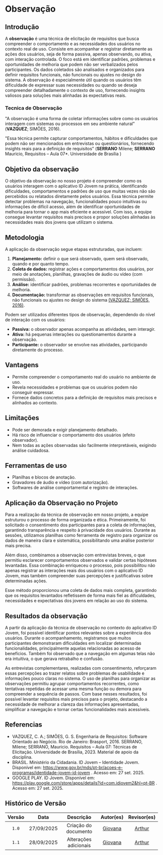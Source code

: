 # Observação

## Introdução

A **observação** é uma técnica de elicitação de requisitos que busca compreender o comportamento e as necessidades dos usuários no contexto real de uso. Consiste em acompanhar e registrar diretamente as ações dos usuários, seja de forma passiva, apenas observando, ou ativa, com interação controlada. O foco está em identificar padrões, problemas e oportunidades de melhoria que podem não ser verbalizados pelos participantes. Os dados coletados são analisados e organizados para definir requisitos funcionais, não funcionais ou ajustes no design do sistema. A observação é especialmente útil quando os usuários têm dificuldade de expressar suas necessidades ou quando se deseja compreender detalhadamente o contexto de uso, fornecendo insights valiosos para soluções mais alinhadas às expectativas reais.

### Tecnica de Observação 
"A observação é uma forma de coletar informações sobre como os usuários interagem com sistemas ou processos em seu ambiente natural" (**VAZQUEZ**; SIMÕES, 2016).

"Essa técnica permite capturar comportamentos, hábitos e dificuldades que podem não ser mencionados em entrevistas ou questionários, fornecendo insights reais para a definição de requisitos" (**SERRANO** Milene; **SERRANO** Mauricio, Requisitos – Aula 07*. Universidade de Brasília )

## Objetivo da observação

O objetivo da observação no nosso projeto é compreender como os usuários interagem com o aplicativo ID Jovem na prática, identificando dificuldades, comportamentos e padrões de uso que muitas vezes não são percebidos ou relatados diretamente pelos usuários. Essa técnica permite detectar problemas na navegação, funcionalidades pouco intuitivas ou informações de difícil acesso, além de identificar oportunidades de melhoria para tornar o app mais eficiente e acessível. Com isso, a equipe consegue levantar requisitos mais precisos e propor soluções alinhadas às necessidades reais dos jovens que utilizam o sistema.

## Metodologia 

A aplicação da observação segue etapas estruturadas, que incluem:  

1. **Planejamento:** definir o que será observado, quem será observado, quando e por quanto tempo.  
2. **Coleta de dados:** registrar ações e comportamentos dos usuários, por meio de anotações, planilhas, gravações de áudio ou vídeo (com permissão).  
3. **Análise:** identificar padrões, problemas recorrentes e oportunidades de melhoria.  
4. **Documentação:** transformar as observações em requisitos funcionais, não funcionais ou ajustes no design do sistema [(VAZQUEZ; SIMÕES, 2016)](#anchor_2).  

Podem ser utilizados diferentes tipos de observação, dependendo do nível de interação com os usuários:  

- **Passiva:** o observador apenas acompanha as atividades, sem interagir.  
- **Ativa:** há pequenas interações ou questionamentos durante a observação.  
- **Participante:** o observador se envolve nas atividades, participando diretamente do processo.


## **Vantagens**  

- Permite compreender o comportamento real do usuário no ambiente de uso.  
- Revela necessidades e problemas que os usuários podem não conseguir expressar.  
- Fornece dados concretos para a definição de requisitos mais precisos e alinhados ao contexto. 

## **Limitações** 

- Pode ser demorada e exigir planejamento detalhado.  
- Há risco de influenciar o comportamento dos usuários (efeito observador).  
- Nem todas as ações observadas são facilmente interpretáveis, exigindo análise cuidadosa.

## Ferramentas de uso 

- Planilhas e blocos de anotação.  
- Gravadores de áudio e vídeo (com autorização).  
- Softwares de análise comportamental e registro de interações.

## Aplicação da Observação no Projeto

Para a realização da técnica de observação em nosso projeto, a equipe estruturou o processo de forma organizada e ética. Primeiramente, foi solicitado o consentimento dos participantes para a coleta de informações, garantindo transparência e respeito à privacidade dos usuários. Durante as sessões, utilizamos planilhas como ferramenta de registro para organizar os dados de maneira clara e sistemática, possibilitando uma análise posterior mais precisa.

Além disso, combinamos a observação com entrevistas breves, o que permitiu esclarecer comportamentos observados e validar certas hipóteses levantadas. Essa combinação enriqueceu o processo, pois possibilitou não apenas registrar as interações reais dos usuários com o aplicativo ID Jovem, mas também compreender suas percepções e justificativas sobre determinadas ações.

Esse método proporcionou uma coleta de dados mais completa, garantindo que os requisitos levantados refletissem de forma mais fiel as dificuldades, necessidades e expectativas dos jovens em relação ao uso do sistema.

## Resultados da observação

A partir da aplicação da técnica de observação no contexto do aplicativo ID Jovem, foi possível identificar pontos relevantes sobre a experiência dos usuários. Durante o acompanhamento, registramos que muitos participantes demonstraram dificuldades em localizar determinadas funcionalidades, principalmente aquelas relacionadas ao acesso de benefícios. Também foi observado que a navegação em algumas telas não era intuitiva, o que gerava retrabalho e confusão.

As entrevistas complementares, realizadas com consentimento, reforçaram essas percepções ao trazer relatos sobre problemas de usabilidade e informações pouco claras no sistema. O uso de planilhas para organizar as observações permitiu agrupar comportamentos recorrentes, como tentativas repetidas de acessar uma mesma função ou demora para compreender a sequência de passos. Com base nesses resultados, foi possível levantar requisitos mais precisos para o projeto, destacando a necessidade de melhorar a clareza das informações apresentadas, simplificar a navegação e tornar certas funcionalidades mais acessíveis. 

## Referencias 

- VAZQUEZ, C. A.; SIMÕES, G. S. Engenharia de Requisitos: Software Orientado ao Negócio. Rio de Janeiro: Brasport, 2016.
SERRANO, Milene; SERRANO, Mauricio. Requisitos – Aula 07: Técnicas de Elicitação. Universidade de Brasília, 2023. Material de apoio da disciplina.
- BRASIL. Ministério da Cidadania. ID Jovem – Identidade Jovem. Disponível em: https://www.gov.br/mds/pt-br/acoes-e-programas/identidade-jovem-id-jovem
. Acesso em: 27 set. 2025.
- GOOGLE PLAY. ID Jovem. Disponível em: https://play.google.com/store/apps/details?id=com.idjovem2&hl=pt-BR
. Acesso em: 27 set. 2025.

## Histórico de Versão

| Versão |    Data    |      Descrição       |                        Autor(es)                        |                       Revisor(es)                       |
| :----: | :--------: | :------------------: | :-----------------------------------------------------: | :-----------------------------------------------------: |
| `1.0`  | 27/09/2025 | Criação do documento | [Giovana](https://github.com/GiovanaFontesS) | [Arthur](https://github.com/) |
| `1.1`  | 28/09/2025 | Alterações adicionais | [Giovana](https://github.com/GiovanaFontesS) | [Arthur](https://github.com/) |
